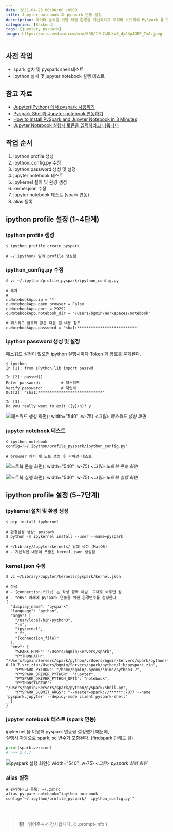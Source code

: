 ```yaml
---
date: 2021-04-25 00:00:00 +0900
title: Jupyter notebook 과 pyspark 연동 설정
description: 데이터 분석을 위한 작업 환경을 개선하려고 주피터 노트북에 PySpark 를 연동한 작업을 기록합니다.
categories: [Backend]
tags: [jupyter, pyspark]
image: https://miro.medium.com/max/698/1*h7xQUkvB_dyJKpJ3EP_TvA.jpeg
---
```


## 사전 작업

- spark 설치 및 pyspark shell 테스트
- ipython 설치 및 jupyter notebook 실행 테스트

## 참고 자료

- [Jupyter(IPython) 에서 pyspark 사용하기](https://ggoals.tistory.com/67)
- [Pyspark Shell과 Jupyter notebook 연동하기](https://joonyon.tistory.com/32)
- [How to install PySpark and Jupyter Notebook in 3 Minutes](https://www.sicara.ai/blog/2017-05-02-get-started-pyspark-jupyter-notebook-3-minutes)
- [Jupyter Notebook 실행시 토큰을 입력하라고 나옵니다](https://financedata.github.io/posts/jupyter-notebook-authentication.html)

## 작업 순서

1. ipython profile 생성
2. ipython_config.py 수정
3. ipython password 생성 및 설정
4. jupyter notebook 테스트
5. ipykernel 설치 및 환경 생성
6. kernel.json 수정
7. jupyter notebook 테스트 (spark 연동)
8. alias 등록

## ipython profile 설정 (1~4단계)

### ipython profile 생성

```shell
$ ipython profile create pyspark

# ~/.ipython/ 밑에 profile 생성됨
```

### ipython_config.py 수정

```shell
$ vi ~/.ipython/profile_pyspark/ipython_config.py

# 추가
#
c.NotebookApp.ip = '*'
c.NotebookApp.open_browser = False
c.NotebookApp.port = 29292
c.NotebookApp.notebook_dir = '/Users/bgmin/Workspaces/notebook'

# 패스워드 암호화 값은 다음 절 내용 참조
c.NotebookApp.password = 'sha1:**************************'
```

### ipython password 생성 및 설정

패스워드 설정이 없으면 ipython 실행시마다 Token 과 암호를 묻게된다.

```shell
$ ipython
In [1]: from IPython.lib import passwd

In [2]: passwd()
Enter password:         # 패스워드
Verify password:        # 재입력
Out[2]: 'sha1:****************************'

In [3]:
Do you really want to exit ([y]/n)? y
```

![패스워드 생성 화면](/2021/04/ipython_password_sha1.png){: width="540" .w-75}
_&lt;그림&gt; 패스워드 생성 화면_

### jupyter notebook 테스트

```shell
$ ipython notebook --config='~/.ipython/profile_pyspark/ipython_config.py'

# browser 에서 새 노트 생성 후 파이썬 테스트
```

![노트북 콘솔 화면](/2021/04/ipython_notebook_console_pyspark.png){: width="540" .w-75}
_&lt;그림&gt; 노트북 콘솔 화면_

![노트북 실행 화면](/2021/04/ipython_notebook_browser_pyspark.png){: width="540" .w-75}
_&lt;그림&gt; 노트북 실행 화면_

## ipython profile 설정 (5~7단계)

### ipykernel 설치 및 환경 생성

```shell
$ pip install ipykernel

# 환경설정 생성: pyspark
$ python -m ipykernel install --user --name=pyspark

# ~/Library/Jupyter/kernels/ 밑에 생성 (MacOS)
# - 기본적인 내용이 포함된 kernel.json 생성됨
```

### kernel.json 수정

```shell
$ vi ~/Library/Jupyter/kernels/pyspark/kernel.json

# 작성
# - {connection_file} 는 작성 항목 아님. 그대로 놔두면 됨
# - "env" 아래에 pyspark 연동을 위한 환경변수를 설정한다
{
  "display_name": "pyspark",
  "language": "python",
  "argv": [
    "/usr/local/bin/python3",
    "-m",
    "ipykernel",
    "-f",
    "{connection_file}"
  ],
  "env": {
    "SPARK_HOME": "/Users/bgmin/Servers/spark",
    "PYTHONPATH": "/Users/bgmin/Servers/spark/python/:/Users/bgmin/Servers/spark/python/lib/py4j-0.10.7-src.zip:/Users/bgmin/Servers/spark/python/lib/pyspark.zip",
    "PYSPARK_PYTHON": "/home/bgmin/.pyenv/shims/python3.7",
    "PYSPARK_DRIVER_PYTHON": "jupyter",
    "PYSPARK_DRIVER_PYTHON_OPTS": "notebook",
    "PYTHONSTARTUP": "/Users/bgmin/Servers/spark/python/pyspark/shell.py",
    "PYSPARK_SUBMIT_ARGS": "--master=spark://******:7077 --name 'pyspark.jupyter' --deploy-mode client pyspark-shell"
  }
}
```

### jupyter notebook 테스트 (spark 연동)

ipykernel 을 이용해 pyspark 연동을 설정했기 때문에, <br>
실행시 자동으로 spark, sc 변수가 포함된다. (findspark 안해도 됨)

```python
print(spark.version)
# >>> 2.4.7
```

![pyspark 실행 화면](/2021/04/ipython_pyspark-test.png){: width="540" .w-75}
_&lt;그림&gt; pyspark 실행 화면_

### alias 설정

```shell
# 편리하라고 등록: ~/.zshrc
alias pyspark-notebook="ipython notebook --config='~/.ipython/profile_pyspark/  ipython_config.py'"
```

&nbsp; <br />
&nbsp; <br />

> **끝!** &nbsp; 읽어주셔서 감사합니다.
{: .prompt-info }
